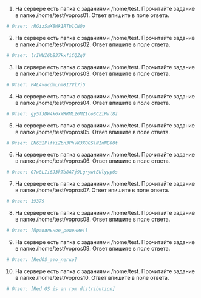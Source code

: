 1. На сервере есть папка с заданиями /home/test. Прочитайте задание в папке /home/test/vopros01. Ответ впишите в поле ответа.
```sh
# Ответ: rRGizSaX8Mk1RTb1CNQo
```

2. На сервере есть папка с заданиями /home/test. Прочитайте задание в папке /home/test/vopros02. Ответ впишите в поле ответа.
```sh
# Ответ: lrIWWI6bB37kxfiCQZqU
```

3. На сервере есть папка с заданиями /home/test. Прочитайте задание в папке /home/test/vopros03. Ответ впишите в поле ответа.
```sh
# Ответ: P4L4vucdmLnm8I7Vl7jG
```

4. На сервере есть папка с заданиями /home/test. Прочитайте задание в папке /home/test/vopros04. Ответ впишите в поле ответа.
```sh
# Ответ: gy5fJDW4k6xWRRML26MZ1coSCZiHvl8z
```

5. На сервере есть папка с заданиями /home/test. Прочитайте задание в папке /home/test/vopros05. Ответ впишите в поле ответа.
```sh
# Ответ: EN632PlfYiZbn3PhVK3XOGSlNInNE00t
```

6. На сервере есть папка с заданиями /home/test. Прочитайте задание в папке /home/test/vopros06. Ответ впишите в поле ответа.
```sh
# Ответ: G7w8LIi6J3kTb8A7j9LgrywtEUlyyp6s
```

7. На сервере есть папка с заданиями /home/test. Прочитайте задание в папке /home/test/vopros07. Ответ впишите в поле ответа.
```sh
# Ответ: 19379
```

8. На сервере есть папка с заданиями /home/test. Прочитайте задание в папке /home/test/vopros08. Ответ впишите в поле ответа.
```sh
# Ответ: [Правильное_решение!]
```

9. На сервере есть папка с заданиями /home/test. Прочитайте задание в папке /home/test/vopros09. Ответ впишите в поле ответа.
```sh
# Ответ: [RedOS_это_легко]
```

10. На сервере есть папка с заданиями /home/test. Прочитайте задание в папке /home/test/vopros10. Ответ впишите в поле ответа.
```sh
# Ответ: [Red OS is an rpm distribution]
```